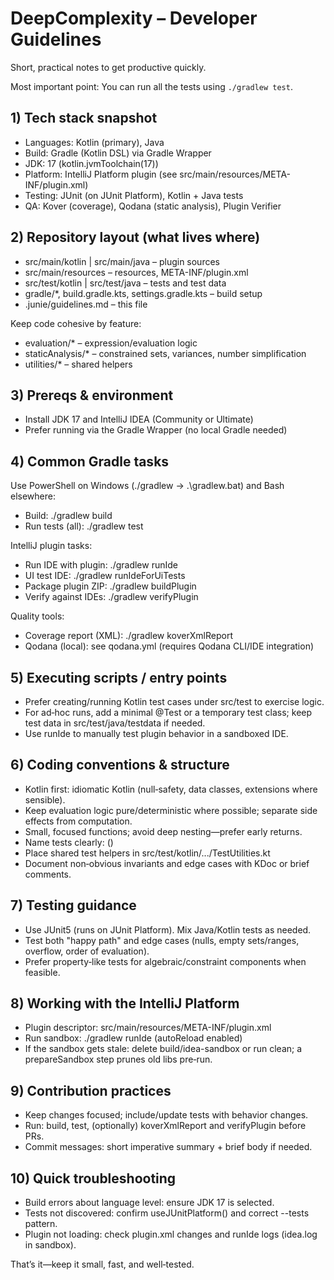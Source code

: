 # DeepComplexity – Developer Guidelines

Short, practical notes to get productive quickly.

Most important point: You can run all the tests using `./gradlew test`.

## 1) Tech stack snapshot

- Languages: Kotlin (primary), Java
- Build: Gradle (Kotlin DSL) via Gradle Wrapper
- JDK: 17 (kotlin.jvmToolchain(17))
- Platform: IntelliJ Platform plugin (see src/main/resources/META-INF/plugin.xml)
- Testing: JUnit (on JUnit Platform), Kotlin + Java tests
- QA: Kover (coverage), Qodana (static analysis), Plugin Verifier

## 2) Repository layout (what lives where)

- src/main/kotlin | src/main/java – plugin sources
- src/main/resources – resources, META-INF/plugin.xml
- src/test/kotlin | src/test/java – tests and test data
- gradle/*, build.gradle.kts, settings.gradle.kts – build setup
- .junie/guidelines.md – this file

Keep code cohesive by feature:

- evaluation/* – expression/evaluation logic
- staticAnalysis/* – constrained sets, variances, number simplification
- utilities/* – shared helpers

## 3) Prereqs & environment

- Install JDK 17 and IntelliJ IDEA (Community or Ultimate)
- Prefer running via the Gradle Wrapper (no local Gradle needed)

## 4) Common Gradle tasks

Use PowerShell on Windows (./gradlew -> .\gradlew.bat) and Bash elsewhere:

- Build: ./gradlew build
- Run tests (all): ./gradlew test

IntelliJ plugin tasks:

- Run IDE with plugin: ./gradlew runIde
- UI test IDE: ./gradlew runIdeForUiTests
- Package plugin ZIP: ./gradlew buildPlugin
- Verify against IDEs: ./gradlew verifyPlugin

Quality tools:

- Coverage report (XML): ./gradlew koverXmlReport
- Qodana (local): see qodana.yml (requires Qodana CLI/IDE integration)

## 5) Executing scripts / entry points

- Prefer creating/running Kotlin test cases under src/test to exercise logic.
- For ad‑hoc runs, add a minimal @Test or a temporary test class; keep test data in src/test/java/testdata if needed.
- Use runIde to manually test plugin behavior in a sandboxed IDE.

## 6) Coding conventions & structure

- Kotlin first: idiomatic Kotlin (null‑safety, data classes, extensions where sensible).
- Keep evaluation logic pure/deterministic where possible; separate side effects from computation.
- Small, focused functions; avoid deep nesting—prefer early returns.
- Name tests clearly: <UnitUnderTest>_<Scenario>_<Expected>()
- Place shared test helpers in src/test/kotlin/.../TestUtilities.kt
- Document non‑obvious invariants and edge cases with KDoc or brief comments.

## 7) Testing guidance

- Use JUnit5 (runs on JUnit Platform). Mix Java/Kotlin tests as needed.
- Test both "happy path" and edge cases (nulls, empty sets/ranges, overflow, order of evaluation).
- Prefer property‑like tests for algebraic/constraint components when feasible.

## 8) Working with the IntelliJ Platform

- Plugin descriptor: src/main/resources/META-INF/plugin.xml
- Run sandbox: ./gradlew runIde (autoReload enabled)
- If the sandbox gets stale: delete build/idea-sandbox or run clean; a prepareSandbox step prunes old libs pre‑run.

## 9) Contribution practices

- Keep changes focused; include/update tests with behavior changes.
- Run: build, test, (optionally) koverXmlReport and verifyPlugin before PRs.
- Commit messages: short imperative summary + brief body if needed.

## 10) Quick troubleshooting

- Build errors about language level: ensure JDK 17 is selected.
- Tests not discovered: confirm useJUnitPlatform() and correct --tests pattern.
- Plugin not loading: check plugin.xml changes and runIde logs (idea.log in sandbox).

That’s it—keep it small, fast, and well‑tested.
